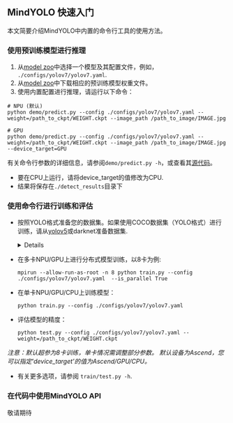 ## MindYOLO 快速入门

本文简要介绍MindYOLO中内置的命令行工具的使用方法。

### 使用预训练模型进行推理

1. 从[model zoo](MODEL_ZOO.md)中选择一个模型及其配置文件，例如， `./configs/yolov7/yolov7.yaml`.
2. 从[model zoo](MODEL_ZOO.md)中下载相应的预训练模型权重文件。
3. 使用内置配置进行推理，请运行以下命令：

```shell
# NPU (默认)
python demo/predict.py --config ./configs/yolov7/yolov7.yaml --weight=/path_to_ckpt/WEIGHT.ckpt --image_path /path_to_image/IMAGE.jpg

# GPU
python demo/predict.py --config ./configs/yolov7/yolov7.yaml --weight=/path_to_ckpt/WEIGHT.ckpt --image_path /path_to_image/IMAGE.jpg --device_target=GPU
```

有关命令行参数的详细信息，请参阅`demo/predict.py -h`，或查看其[源代码](https://github.com/mindspore-lab/mindyolo/blob/master/deploy/predict.py)。

* 要在CPU上运行，请将device_target的值修改为CPU.
* 结果将保存在`./detect_results`目录下

### 使用命令行进行训练和评估

* 按照YOLO格式准备您的数据集。如果使用COCO数据集（YOLO格式）进行训练，请从[yolov5](https://github.com/ultralytics/yolov5)或darknet准备数据集.
  
  <details onclose>

  ```text
    coco/
      {train,val}2017.txt
      annotations/
        instances_{train,val}2017.json
      images/
        {train,val}2017/
            00000001.jpg
            ...
            # image files that are mentioned in the corresponding train/val2017.txt
      labels/
        {train,val}2017/
            00000001.txt
            ...
            # label files that are mentioned in the corresponding train/val2017.txt
  ```
  </details>

* 在多卡NPU/GPU上进行分布式模型训练，以8卡为例:

  ```shell
  mpirun --allow-run-as-root -n 8 python train.py --config ./configs/yolov7/yolov7.yaml  --is_parallel True
  ```

* 在单卡NPU/GPU/CPU上训练模型：

  ```shell
  python train.py --config ./configs/yolov7/yolov7.yaml 
  ```

* 评估模型的精度：

  ```shell
  python test.py --config ./configs/yolov7/yolov7.yaml --weight=/path_to_ckpt/WEIGHT.ckpt
  ```
*注意：默认超参为8卡训练，单卡情况需调整部分参数。 默认设备为Ascend，您可以指定'device_target'的值为Ascend/GPU/CPU。*
* 有关更多选项，请参阅 `train/test.py -h`.


### 在代码中使用MindYOLO API


敬请期待



